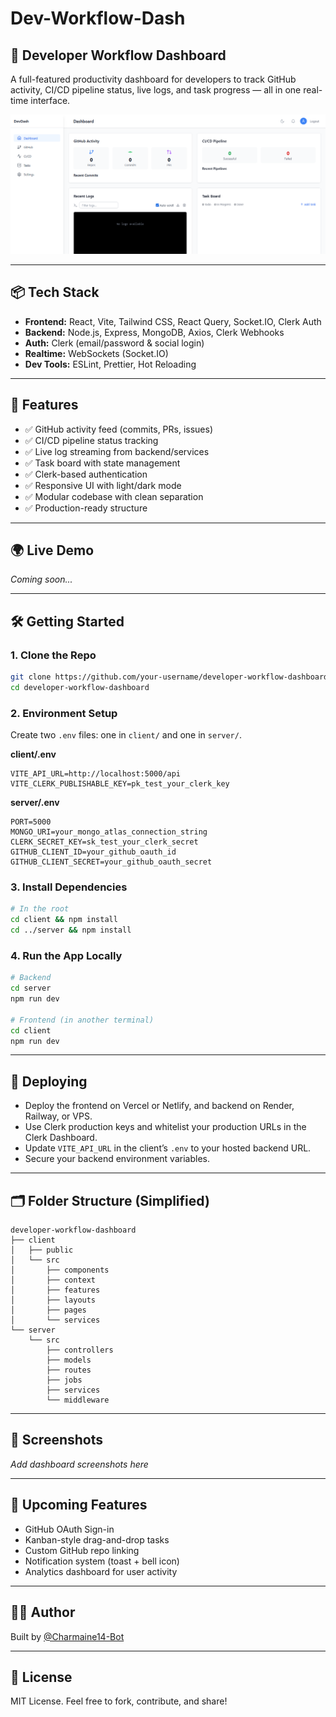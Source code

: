 # Dev-Workflow-Dash

## 🚀 Developer Workflow Dashboard

A full-featured productivity dashboard for developers to track GitHub activity, CI/CD pipeline status, live logs, and task progress — all in one real-time interface.

![Dashboard Preview](/client/public/image/image.png)

---

## 📦 Tech Stack

- **Frontend:** React, Vite, Tailwind CSS, React Query, Socket.IO, Clerk Auth  
- **Backend:** Node.js, Express, MongoDB, Axios, Clerk Webhooks  
- **Auth:** Clerk (email/password & social login)  
- **Realtime:** WebSockets (Socket.IO)  
- **Dev Tools:** ESLint, Prettier, Hot Reloading

---

## 🔐 Features

- ✅ GitHub activity feed (commits, PRs, issues)
- ✅ CI/CD pipeline status tracking
- ✅ Live log streaming from backend/services
- ✅ Task board with state management
- ✅ Clerk-based authentication
- ✅ Responsive UI with light/dark mode
- ✅ Modular codebase with clean separation
- ✅ Production-ready structure

---

## 🌍 Live Demo

_Coming soon..._

---

## 🛠️ Getting Started

### 1. Clone the Repo

```bash
git clone https://github.com/your-username/developer-workflow-dashboard.git
cd developer-workflow-dashboard
```

### 2. Environment Setup

Create two `.env` files: one in `client/` and one in `server/`.

**client/.env**
```
VITE_API_URL=http://localhost:5000/api
VITE_CLERK_PUBLISHABLE_KEY=pk_test_your_clerk_key
```

**server/.env**
```
PORT=5000
MONGO_URI=your_mongo_atlas_connection_string
CLERK_SECRET_KEY=sk_test_your_clerk_secret
GITHUB_CLIENT_ID=your_github_oauth_id
GITHUB_CLIENT_SECRET=your_github_oauth_secret
```

### 3. Install Dependencies

```bash
# In the root
cd client && npm install
cd ../server && npm install
```

### 4. Run the App Locally

```bash
# Backend
cd server
npm run dev

# Frontend (in another terminal)
cd client
npm run dev
```

---

## 🚀 Deploying

- Deploy the frontend on Vercel or Netlify, and backend on Render, Railway, or VPS.
- Use Clerk production keys and whitelist your production URLs in the Clerk Dashboard.
- Update `VITE_API_URL` in the client’s `.env` to your hosted backend URL.
- Secure your backend environment variables.

---

## 🗂️ Folder Structure (Simplified)

```
developer-workflow-dashboard
├── client
│   ├── public
│   └── src
│       ├── components
│       ├── context
│       ├── features
│       ├── layouts
│       ├── pages
│       └── services
└── server
    └── src
        ├── controllers
        ├── models
        ├── routes
        ├── jobs
        ├── services
        └── middleware
```

---

## 📸 Screenshots

_Add dashboard screenshots here_

---

## 📅 Upcoming Features

- GitHub OAuth Sign-in
- Kanban-style drag-and-drop tasks
- Custom GitHub repo linking
- Notification system (toast + bell icon)
- Analytics dashboard for user activity

---

## 👨‍💻 Author

Built by [@Charmaine14-Bot](https://github.com/Charmaine14-Bot)

---

## 📝 License

MIT License. Feel free to fork, contribute, and share!